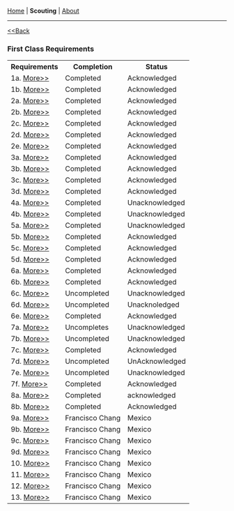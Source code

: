 <a href="https://zephyrcarter.github.io" target="_blank" rel="noopener noreferrer">Home</a> \| **Scouting** \| <a href="LINK" target="_blank" rel="noopener noreferrer">About</a>

  <hr>

<a href="https://zephyrcarter.github.io/Scouting.html"><<Back</a>

<h3>First Class Requirements</h3>

<table>
  <tr>
    <th>Requirements</th>
    <th>Completion</th>
    <th>Status</th>
  </tr>
  <tr>
    <td>1a. <a href="LINK">More>></a></td>
    <td>Completed</td>
    <td>Acknowledged</td>
  </tr>
  <tr>
    <td>1b. <a href="LINK">More>></a></td>
    <td>Completed</td>
    <td>Acknowledged</td>
  </tr>
    <tr>
    <td>2a. <a href="LINK">More>></a></td>
    <td>Completed</td>
    <td>Acknowledged</td>
  </tr>
    <tr>
    <td>2b. <a href="LINK">More>></a></td>
    <td>Completed</td>
    <td>Acknowledged</td>
  </tr>
    <tr>
    <td>2c. <a href="LINK">More>></a></td>
    <td>Completed</td>
    <td>Acknowledged</td>
  </tr>
     <tr>
    <td>2d. <a href="LINK">More>></a></td>
    <td>Completed</td>
    <td>Acknowledged</td>
  </tr>
     <tr>
    <td>2e. <a href="LINK">More>></a></td>
    <td>Completed</td>
    <td>Acknowledged</td>
  </tr>
   <tr>
    <td>3a. <a href="LINK">More>></a></td>
    <td>Completed</td>
    <td>Acknowledged</td>
  </tr>
   <tr>
    <td>3b. <a href="LINK">More>></a></td>
    <td>Completed</td>
    <td>Acknowledged</td>
  </tr>
   <tr>
    <td>3c. <a href="LINK">More>></a></td>
    <td>Completed</td>
    <td>Acknowledged</td>
  </tr>
   <tr>
    <td>3d. <a href="LINK">More>></a></td>
    <td>Completed</td>
    <td>Acknowledged</td>
  </tr>
   <tr>
    <td>4a. <a href="LINK">More>></a></td>
    <td>Completed</td>
    <td>Unacknowledged</td>
  </tr>
    <td>4b. <a href="LINK">More>></a></td>
    <td>Completed</td>
    <td>Unacknowledged</td>
  </tr>
  <tr>
  <td>5a. <a href="LINK">More>></a></td>
    <td>Completed</td>
    <td>Unacknowledged</td>
  </tr>
   <tr>
  <td>5b. <a href="LINK">More>></a></td>
    <td>Completed</td>
    <td>Acknowledged</td>
  </tr>
   <tr>
  <td>5c. <a href="LINK">More>></a></td>
    <td>Completed</td>
    <td>Acknowledged</td>
  </tr>
   <tr>
  <td>5d. <a href="LINK">More>></a></td>
    <td>Completed</td>
    <td>Acknowledged</td>
  </tr>
   <tr>
<td>6a. <a href="LINK">More>></a></td>
    <td>Completed</td>
    <td>Acknowledged</td>
  </tr>
   <tr>
  <td>6b. <a href="LINK">More>></a></td>
    <td>Completed</td>
    <td>Acknowledged</td>
  </tr>
   <tr>
  <td>6c. <a href="LINK">More>></a></td>
    <td>Uncompleted</td>
    <td>Unacknowledged</td>
  </tr>
   <tr>
  <td>6d. <a href="LINK">More>></a></td>
    <td>Uncompleted</td>
    <td>Unacknoledged</td>
  </tr>
   <tr>
  <td>6e. <a href="LINK">More>></a></td>
    <td>Completed</td>
    <td>Acknowledged</td>
  </tr>
   <tr>
 <td>7a. <a href="LINK">More>></a></td>
    <td>Uncompletes</td>
    <td>Unacknowledged</td>
  </tr>
   <tr>
 <td>7b. <a href="LINK">More>></a></td>
    <td>Uncompleted</td>
    <td>Unacknowledged</td>
  </tr>
   <tr>
 <td>7c. <a href="LINK">More>></a></td>
    <td>Completed</td>
    <td>Acknowledged</td>
  </tr>
   <tr>
 <td>7d. <a href="LINK">More>></a></td>
    <td>Uncompleted</td>
    <td>UnAcknowledged</td>
  </tr>
   <tr>
 <td>7e. <a href="LINK">More>></a></td>
    <td>Uncompleted</td>
    <td>Unacknowledged</td>
  </tr>
   <tr>
 <td>7f. <a href="LINK">More>></a></td>
    <td>Completed</td>
    <td>Acknowledged</td>
  </tr>
   <tr>
 <td>8a. <a href="LINK">More>></a></td>
    <td>Completed</td>
    <td>acknowledged</td>
  </tr>
   <tr>
 <td>8b. <a href="LINK">More>></a></td>
    <td>Completed</td>
    <td>Acknowledged</td>
  </tr>
   <tr>
 <td>9a. <a href="LINK">More>></a></td>
    <td>Francisco Chang</td>
    <td>Mexico</td>
  </tr>
   <tr>
 <td>9b. <a href="LINK">More>></a></td>
    <td>Francisco Chang</td>
    <td>Mexico</td>
  </tr>
   <tr>
 <td>9c. <a href="LINK">More>></a></td>
    <td>Francisco Chang</td>
    <td>Mexico</td>
  </tr>
   <tr>
 <td>9d. <a href="LINK">More>></a></td>
    <td>Francisco Chang</td>
    <td>Mexico</td>
  </tr>
   <tr>
 <td>10. <a href="LINK">More>></a></td>
    <td>Francisco Chang</td>
    <td>Mexico</td>
  </tr>
   <tr>
 <td>11. <a href="LINK">More>></a></td>
    <td>Francisco Chang</td>
    <td>Mexico</td>
  </tr>
   <tr>
 <td>12. <a href="LINK">More>></a></td>
    <td>Francisco Chang</td>
    <td>Mexico</td>
  </tr>
   <tr>
 <td>13. <a href="LINK">More>></a></td>
    <td>Francisco Chang</td>
    <td>Mexico</td>
</table>












